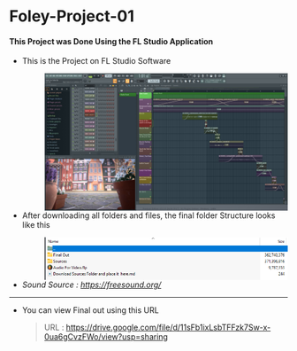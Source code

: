 # Foley-Project-01
 
#### This Project was Done Using the FL Studio Application

* This is the Project on FL Studio Software

   > <img src="Final Out/Foley Project in Fl Studio.png" alt="FL Studio Application" style="float: left; margin-right: 10px;" />

* After downloading all folders and files, the final folder Structure looks like this 

   > <img src="Final Out/Foley Project 01 Folder Structure.png" alt="folder Structure" style="float: left; margin-right: 10px;" />

* <i>Sound Source : https://freesound.org/ </i>

-----

* You can view Final out using this URL 

   > URL : https://drive.google.com/file/d/11sFb1ixLsbTFFzk7Sw-x-0ua6gCvzFWo/view?usp=sharing
